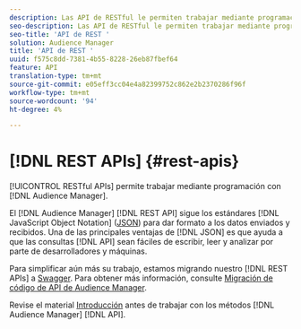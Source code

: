 ```yaml
---
description: Las API de RESTful le permiten trabajar mediante programación con Audience Manager.
seo-description: Las API de RESTful le permiten trabajar mediante programación con Audience Manager.
seo-title: 'API de REST '
solution: Audience Manager
title: 'API de REST '
uuid: f575c8dd-7381-4b55-8228-26eb87fbef64
feature: API
translation-type: tm+mt
source-git-commit: e05eff3cc04e4a82399752c862e2b2370286f96f
workflow-type: tm+mt
source-wordcount: '94'
ht-degree: 4%

---
```



# [!DNL REST APIs] {#rest-apis}

[!UICONTROL RESTful APIs] permite trabajar mediante programación con  [!DNL Audience Manager].

El [!DNL Audience Manager] [!DNL REST API] sigue los estándares [!DNL JavaScript Object Notation] ([JSON](https://www.json.org/)) para dar formato a los datos enviados y recibidos. Una de las principales ventajas de [!DNL JSON] es que ayuda a que las consultas [!DNL API] sean fáciles de escribir, leer y analizar por parte de desarrolladores y máquinas.

Para simplificar aún más su trabajo, estamos migrando nuestro [!DNL REST APIs] a [Swagger](https://swagger.io/solutions/api-documentation/). Para obtener más información, consulte [Migración de código de API de Audience Manager](/help/using/api/api-swagger-migration.md).

Revise el material [Introducción](../../api/rest-api-main/aam-api-getting-started.md#getting-started-with-rest-apis) antes de trabajar con los métodos [!DNL Audience Manager] [!DNL API].
